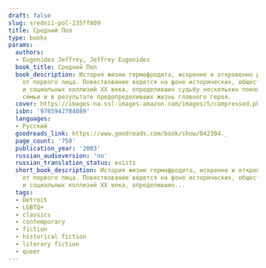 ```yaml
---
draft: false
slug: srednii-pol-235ff809
title: Средний Пол
type: books
params:
  authors:
  - Eugenides Jeffrey, Jeffrey Eugenides
  book_title: Средний Пол
  book_description: История жизни гермафродита, искренне и откровенно рассказанная
    от первого лица. Повествование ведется на фоне исторических, общественно-политических
    и социальных коллизий XX века, определивших судьбу нескольких поколений греческой
    семьи и в результате предопределивших жизнь главного героя.
  cover: https://images-na.ssl-images-amazon.com/images/S/compressed.photo.goodreads.com/books/1603873546i/842304.jpg
  isbn: '9785942784089'
  languages:
  - Русский
  goodreads_link: https://www.goodreads.com/book/show/842304._
  page_count: '750'
  publication_year: '2003'
  russian_audioversion: 'no'
  russian_translation_status: exists
  short_book_description: История жизни гермафродита, искренне и откровенно рассказанная
    от первого лица. Повествование ведется на фоне исторических, общественно-политических
    и социальных коллизий XX века, определивших...
  tags:
  - Detroit
  - LGBTQ+
  - classics
  - contemporary
  - fiction
  - historical fiction
  - literary fiction
  - queer
---
```

